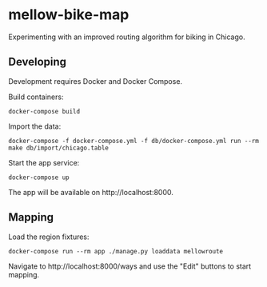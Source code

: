 # mellow-bike-map

Experimenting with an improved routing algorithm for biking in Chicago.

## Developing

Development requires Docker and Docker Compose.

Build containers:

```
docker-compose build
```

Import the data:

```
docker-compose -f docker-compose.yml -f db/docker-compose.yml run --rm make db/import/chicago.table
```

Start the app service:

```
docker-compose up
```

The app will be available on http://localhost:8000.

## Mapping

Load the region fixtures:

```
docker-compose run --rm app ./manage.py loaddata mellowroute
```

Navigate to http://localhost:8000/ways and use the "Edit" buttons to start mapping.
